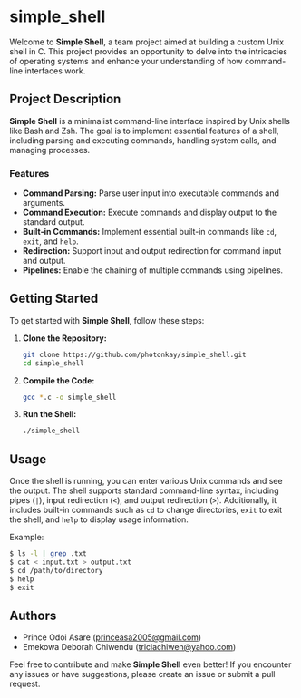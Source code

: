 # simple_shell

Welcome to **Simple Shell**, a team project aimed at building a custom Unix shell in C. This project provides an opportunity to delve into the intricacies of operating systems and enhance your understanding of how command-line interfaces work.

## Project Description

**Simple Shell** is a minimalist command-line interface inspired by Unix shells like Bash and Zsh. The goal is to implement essential features of a shell, including parsing and executing commands, handling system calls, and managing processes.

### Features

- **Command Parsing:** Parse user input into executable commands and arguments.
- **Command Execution:** Execute commands and display output to the standard output.
- **Built-in Commands:** Implement essential built-in commands like `cd`, `exit`, and `help`.
- **Redirection:** Support input and output redirection for command input and output.
- **Pipelines:** Enable the chaining of multiple commands using pipelines.

## Getting Started

To get started with **Simple Shell**, follow these steps:

1. **Clone the Repository:**
   ```bash
   git clone https://github.com/photonkay/simple_shell.git
   cd simple_shell
   ```

2. **Compile the Code:**
   ```bash
   gcc *.c -o simple_shell
   ```

3. **Run the Shell:**
   ```bash
   ./simple_shell
   ```

## Usage

Once the shell is running, you can enter various Unix commands and see the output. The shell supports standard command-line syntax, including pipes (`|`), input redirection (`<`), and output redirection (`>`). Additionally, it includes built-in commands such as `cd` to change directories, `exit` to exit the shell, and `help` to display usage information.

Example:
```bash
$ ls -l | grep .txt
$ cat < input.txt > output.txt
$ cd /path/to/directory
$ help
$ exit
```

## Authors

- Prince Odoi Asare (princeasa2005@gmail.com)
- Emekowa Deborah Chiwendu (triciachiwen@yahoo.com)

Feel free to contribute and make **Simple Shell** even better! If you encounter any issues or have suggestions, please create an issue or submit a pull request.

